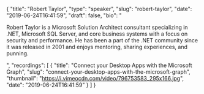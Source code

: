 {
  "title": "Robert Taylor",
  "type": "speaker",
  "slug": "robert-taylor",
  "date": "2019-06-24T16:41:59",
  "draft": false,
  "bio": "<p>Robert Taylor is a Microsoft Solution Architect consultant specializing in .NET, Microsoft SQL Server, and core business systems with a focus on security and performance. He has been a part of the .NET community since it was released in 2001 and enjoys mentoring, sharing experiences, and punning.</p>",
  "recordings": [
    {
      "title": "Connect your Desktop Apps with the Microsoft Graph",
      "slug": "connect-your-desktop-apps-with-the-microsoft-graph",
      "thumbnail": "https://i.vimeocdn.com/video/796753583_295x166.jpg",
      "date": "2019-06-24T16:41:59"
    }
  ]
}